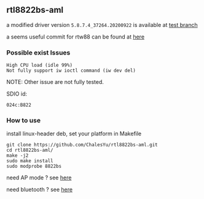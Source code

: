 
## rtl8822bs-aml

a modified driver version `5.8.7.4_37264.20200922` is available at [test branch](https://github.com/ChalesYu/rtl8822bs-aml/tree/test-5.8.7.4)

a seems useful commit for rtw88 can be found at [here](https://github.com/xdarklight/linux/commit/dd44e08220266eea579bd08c6bb54c92943920fd)

### Possible exist Issues

```
High CPU load (idle 99%)
Not fully support iw ioctl command (iw dev del)
```

NOTE: Other issue are not fully tested.

SDIO id:

```
024c:B822
```

### How to use

install linux-header deb, set your platform in Makefile

```
git clone https://github.com/ChalesYu/rtl8822bs-aml.git
cd rtl8822bs-aml/
make -j2
sudo make install
sudo modprobe 8822bs
```

need AP mode ?   see [here](https://github.com/ChalesYu/rtl8822bs-aml/tree/master/getAP)

need bluetooth ? see [here](https://github.com/ChalesYu/rtl8822bs-aml/tree/master/bluetooth)
